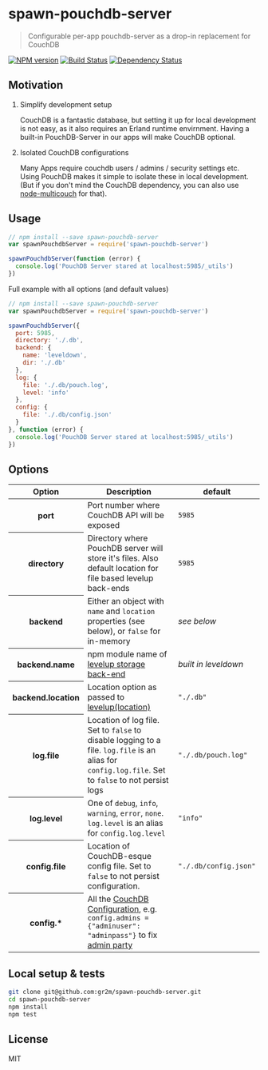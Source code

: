 # spawn-pouchdb-server

> Configurable per-app pouchdb-server as a drop-in replacement for CouchDB

[![NPM version](https://badge.fury.io/js/spawn-pouchdb-server.svg)](https://www.npmjs.com/package/spawn-pouchdb-server)
[![Build Status](https://travis-ci.org/gr2m/spawn-pouchdb-server.svg?branch=master)](https://travis-ci.org/gr2m/spawn-pouchdb-server)
[![Dependency Status](https://david-dm.org/gr2m/spawn-pouchdb-server.svg)](https://david-dm.org/gr2m/spawn-pouchdb-server)

## Motivation

1. Simplify development setup

   CouchDB is a fantastic database, but setting it up for local development is not easy, as it also
   requires an Erland runtime envirnment. Having a built-in PouchDB-Server in our apps will make
   CouchDB optional.

2. Isolated CouchDB configurations

   Many Apps require couchdb users / admins / security settings etc. Using PouchDB makes it simple
   to isolate these in local development. (But if you don't mind the CouchDB dependency,
   you can also use [node-multicouch](https://github.com/hoodiehq/node-multicouch) for that).

## Usage

```js
// npm install --save spawn-pouchdb-server
var spawnPouchdbServer = require('spawn-pouchdb-server')

spawnPouchdbServer(function (error) {
  console.log('PouchDB Server stared at localhost:5985/_utils')
})
```

Full example with all options (and default values)

```js
// npm install --save spawn-pouchdb-server
var spawnPouchdbServer = require('spawn-pouchdb-server')

spawnPouchdbServer({
  port: 5985,
  directory: './.db',
  backend: {
    name: 'leveldown',
    dir: './.db'
  },
  log: {
    file: './.db/pouch.log',
    level: 'info'
  },
  config: {
    file: './.db/config.json'
  }
}, function (error) {
  console.log('PouchDB Server stared at localhost:5985/_utils')
})
```

## Options

<table>
  <thead>
    <tr>
      <th>Option</th>
      <th>Description</th>
      <th>default</th>
    </tr>
  </thead>
  <tbody>
    <tr>
      <th>port</th>
      <td>Port number where CouchDB API will be exposed</td>
      <td><code>5985</code></td>
    </tr>
    <tr>
      <th>directory</th>
      <td>Directory where PouchDB server will store it's files. Also default location for file based levelup back-ends</td>
      <td><code>5985</code></td>
    </tr>
    <tr>
      <th>backend</th>
      <td>Either an object with <code>name</code> and <code>location</code> properties (see below), or <code>false</code> for in-memory</td>
      <td><em>see below</em></td>
    </tr>
    <tr>
      <th>backend.name</th>
      <td>npm module name of <a href="https://github.com/Level/levelup/wiki/Modules#storage-back-ends">levelup storage back-end</a></td>
      <td><em>built in leveldown</em></td>
    </tr>
    <tr>
      <th>backend.location</th>
      <td>Location option as passed to <a href="https://github.com/Level/levelup#leveluplocation-options-callback">levelup(location)</a></td>
      <td><code>"./.db"</code></td>
    </tr>
    <tr>
      <th>log.file</th>
      <td>Location of log file. Set to <code>false</code> to disable logging to a file. <code>log.file</code> is an alias for <code>config.log.file</code>. Set to <code>false</code> to not persist logs</td>
      <td><code>"./.db/pouch.log"</code></td>
    </tr>
    <tr>
      <th>log.level</th>
      <td>One of <code>debug</code>, <code>info</code>, <code>warning</code>, <code>error</code>, <code>none</code>. <code>log.level</code> is an alias for <code>config.log.level</code></td>
      <td><code>"info"</code></td>
    </tr>
    <tr>
      <th>config.file</th>
      <td>Location of CouchDB-esque config file. Set to <code>false</code> to not persist configuration.</td>
      <td><code>"./.db/config.json"</code></td>
    </tr>
    <tr>
      <th>config.*</th>
      <td>All the <a href="http://docs.couchdb.org/en/latest/config/index.html">CouchDB Configuration</a>, e.g. <code>config.admins = {"adminuser": "adminpass"}</code> to fix <a href="http://guide.couchdb.org/draft/security.html#party">admin party</a></td>
      <td></td>
    </tr>
  </tbody>
</table>

## Local setup & tests

```bash
git clone git@github.com:gr2m/spawn-pouchdb-server.git
cd spawn-pouchdb-server
npm install
npm test
```

## License

MIT
